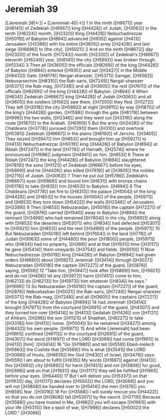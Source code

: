 # Jeremiah 39
[[Jeremiah 38|←]] • [[Jeremiah 40|→]]
1 In the ninth [[H8671]] year [[H8141]] of Zedekiah [[H6667]] king [[H4428]] of Judah, [[H3063]] in the tenth [[H6224]] month, [[H2320]] King [[H4428]] Nebuchadnezzar [[H5019]] of Babylon [[H894]] advanced [[H935]] against [[H413]] Jerusalem [[H3389]] with his entire [[H3605]] army [[H2428]] and laid siege [[H6696]] to [the city]. [[H5921]] 
2 And on the ninth [[H8672]] day [[H2320]] of the fourth [[H7243]] month [[H2320]] of Zedekiah’s [[H6667]] eleventh [[H6249]] year, [[H8141]] the city [[H5892]] was broken through. [[H1234]] 
3 Then all [[H3605]] the officials [[H8269]] of the king [[H4428]] of Babylon [[H894]] entered [[H935]] and sat [[H3427]] in the Middle [[H8432]] Gate: [[H8179]] Nergal-sharezer, [[H5371]] Samgar, [[H5562]] Nebusarsechim [[H8310]] the Rab-saris, [[H7249]] Nergal-sharezer [[H5371]] the Rab-mag, [[H7248]] and all [[H3605]] the rest [[H7611]] of the officials [[H8269]] of the king [[H4428]] of Babylon. [[H894]] 
4 When [[H834]] Zedekiah [[H6667]] king [[H4428]] of Judah [[H3063]] and all [[H3605]] the soldiers [[H582]] saw them, [[H7200]] they fled. [[H1272]] They left [[H3318]] the city [[H5892]] at night [[H3915]] by way [[H1870]] of the king’s [[H4428]] garden, [[H1588]] through the gate [[H8179]] between [[H996]] the two walls, [[H2346]] and they went out [[H3318]] along the route [[H1870]] to the Arabah. [[H6160]] 
5 But the army [[H2428]] of the Chaldeans [[H3778]] pursued [[H7291]] them [[H310]] and overtook [[H5381]] Zedekiah [[H6667]] in the plains [[H6160]] of Jericho. [[H3405]] They seized [[H3947]] him [[H853]] and brought him up [[H5927]] to [[H413]] Nebuchadnezzar [[H5019]] king [[H4428]] of Babylon [[H894]] at Riblah [[H7247]] in the land [[H776]] of Hamath, [[H2574]] where he pronounced [[H1696]] judgment [[H4941]] on him. [[H853]] 
6 There at Riblah [[H7247]] the king [[H4428]] of Babylon [[H894]] slaughtered [[H7819]] the sons [[H1121]] of Zedekiah [[H6667]] before his eyes, [[H5869]] and he [[H4428]] also killed [[H7819]] all [[H3605]] the nobles [[H2715]] of Judah. [[H3063]] 
7 Then he put out [[H5786]] Zedekiah’s [[H6667]] eyes [[H5869]] and bound him [[H631]] with bronze chains [[H5178]] to take [[H935]] him [[H853]] to Babylon. [[H894]] 
8 The Chaldeans [[H3778]] set fire to [[H8313]] the palace [[H1004]] of the king [[H4428]] and [[H853]] to the houses [[H1004]] of the people, [[H5971]] and [[H853]] they tore down [[H5422]] the walls [[H2346]] of Jerusalem. [[H3389]] 
9 Then [[H853]] Nebuzaradan, [[H5018]] the captain [[H7227]] of the guard, [[H2876]] carried [[H1540]] away to Babylon [[H894]] the remnant [[H3499]] who had remained [[H7604]] in the city, [[H5892]] along with [[H853]] the deserters [[H5307]] who [[H834]] had defected [[H5307]] to [[H5921]] him [[H853]] and the rest [[H3499]] of the people. [[H5971]] 
10 But Nebuzaradan [[H5018]] left behind [[H7604]] in the land [[H776]] of Judah [[H3063]] some of [[H4480]] the poor [[H1800]] people, [[H5971]] who [[H834]] had no property, [[H369]] and at that [[H1931]] time [[H3117]] he gave [[H5414]] them vineyards [[H3754]] and fields. [[H3010]] 
11 Now Nebuchadnezzar [[H5019]] king [[H4428]] of Babylon [[H894]] had given orders [[H6680]] about [[H5921]] Jeremiah [[H3414]] through [[H3027]] Nebuzaradan [[H5018]] the captain [[H7227]] of the guard, [[H2876]] saying, [[H559]] 
12 “Take him, [[H3947]] look after [[H5869]] him, [[H5921]] and do not [[H408]] let any [[H3972]] harm [[H7451]] come to him; [[H6213]] do [[H6213]] for [[H5973]] him whatever [[H834]] he says.” [[H1696]] 
13 So Nebuzaradan [[H5018]] the captain [[H7227]] of the guard, [[H2876]] Nebushazban [[H5021]] the Rab-saris, [[H7249]] Nergal-sharezer [[H5371]] the Rab-mag, [[H7248]] and all [[H3605]] the captains [[H7227]] of the king [[H4428]] of Babylon [[H894]] 
14 had Jeremiah [[H3414]] brought [[H7971]] from the courtyard [[H2691]] of the guard, [[H4307]] and they turned him over [[H5414]] to [[H413]] Gedaliah [[H1436]] son [[H1121]] of Ahikam, [[H296]] the son [[H1121]] of Shaphan, [[H8227]] to take [[H3318]] him [[H413]] home. [[H1004]] So he remained [[H3427]] among [[H8432]] his own people. [[H5971]] 
15 And while [Jeremiah] had been [[H1961]] confined [[H6113]] in the courtyard [[H2691]] of the guard, [[H4307]] the word [[H1697]] of the LORD [[H3068]] had come [[H1961]] to [[H413]] [him]: [[H3414]] 
16 “Go [[H1980]] and tell [[H559]] Ebed-melech [[H5663]] the Cushite that [[H3569]] this is what [[H3541]] the LORD [[H3068]] of Hosts, [[H6635]] the God [[H430]] of Israel, [[H3478]] says: [[H559]] I am about to fulfill [[H935]] My words [[H1697]] against [[H413]] this [[H2063]] city [[H5892]] for harm [[H7451]] and not [[H3808]] for good, [[H2896]] and on that [[H1931]] day [[H3117]] they will be fulfilled [[H1961]] before your eyes. [[H6440]] 
17 But I will deliver you [[H5337]] on that [[H1931]] day, [[H3117]] declares [[H5002]] the LORD, [[H3068]] and you will not [[H3808]] be handed over to [[H5414]] the men [[H376]] you [[H859]] fear. [[H3016]] 
18 For [[H3588]] I will surely rescue you [[H4422]] so that you do not [[H3808]] fall [[H5307]] by the sword. [[H2719]] Because [[H3588]] you have trusted in Me, [[H982]] you will escape [[H1961]] with  your life [[H5315]] like a spoil of war, [[H7998]] declares [[H5002]] the LORD.” [[H3068]] 
